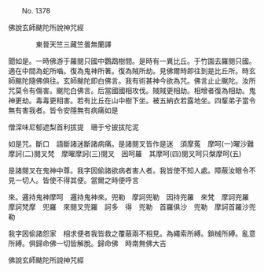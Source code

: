 ﻿　　No. 1378

佛說玄師颰陀所說神咒經

　　　　東晉天竺三藏竺曇無蘭譯


聞如是。一時佛游于羅閱只國中鸚鵡樹間。是時有一異比丘。于竹園去羅閱只國。適在中間為蛇所嚙。復為鬼神所著。復為賊所劫。見佛爾時即往到是比丘所。時玄師颰陀隨佛俱往。玄師颰陀即白佛言。我有術甚神今欲為咒。佛言止止颰陀。汝所咒莫令有傷害。颰陀白佛言。后當國國相攻伐。賊賊更相劫。相增者復為相劫。鬼神更劫。毒毒更相害。若有比丘在山中樹下坐。被五納衣若露地坐。四輩弟子當令無有害我者。皆令安隱無有病痛如是

僧深味尼郁遮梨首利拔提　珊于兮披拔陀泥

如是咒。斷口　語斷諸迷斷諸病痛。是諸閱叉皆作是迷　須摩菟　摩呵(一)曜沙難　摩訶(二)閱叉梵　摩曜摩訶(三)閱叉　因呵羅　其摩呵(四)閱叉呵只槃摩呵(五)

是諸閱叉在鬼神中尊。我字因偷諸欲病者害人者。我皆使不知人處。障蔽汝眼令不見一切人。皆使不得其便。當爾之時便呼言

來。邏持鬼神摩呵　邏持鬼神來。兜勒　摩訶兜勒　因持兜羅　來梵　摩訶兜羅　摩訶梵摩　兜羅　來閱叉兜羅　訶多　得　兜勒　首羅俱沙　兜勒　摩訶首羅沙兜勒

我字因偷諸怨家　相求便者我皆救之覆蔽兩不相見。為繩索所縛。鎖械所縛。亂意所縛。俱歸命佛一切皆解脫。歸命佛　時南無佛大吉

佛說玄師颰陀所說神咒經
